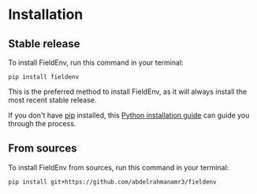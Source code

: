 # Installation

## Stable release

To install FieldEnv, run this command in your terminal:

```
pip install fieldenv
```

This is the preferred method to install FieldEnv, as it will always install the most recent stable release.

If you don't have [pip](https://pip.pypa.io) installed, this [Python installation guide](http://docs.python-guide.org/en/latest/starting/installation/) can guide you through the process.

## From sources

To install FieldEnv from sources, run this command in your terminal:

```
pip install git+https://github.com/abdelrahmanamr3/fieldenv
```
